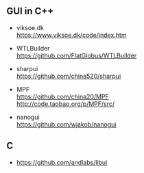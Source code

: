 ## GUI in C++
* viksoe.dk  
https://www.viksoe.dk/code/index.htm  

* WTLBuilder  
https://github.com/FlatGlobus/WTLBuilder    

* sharpui  
https://github.com/china520/sharpui  

* MPF  
https://github.com/china20/MPF  
http://code.taobao.org/p/MPF/src/  

* nanogui  
https://github.com/wjakob/nanogui  

## C
* https://github.com/andlabs/libui  
